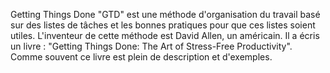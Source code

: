 Getting Things Done "GTD" est une méthode d'organisation du travail basé sur des listes de tâches et les bonnes pratiques pour que ces listes soient utiles.
L'inventeur de cette méthode est David Allen, un américain.
Il a écris un livre : "Getting Things Done: The Art of Stress-Free Productivity".
Comme souvent ce livre est plein de description et d'exemples.